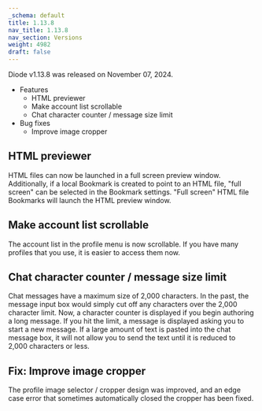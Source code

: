 ```yaml
---
_schema: default
title: 1.13.8
nav_title: 1.13.8
nav_section: Versions
weight: 4982
draft: false
---
```

Diode v1.13.8 was released on November 07, 2024.

* Features
  * HTML previewer
  * Make account list scrollable
  * Chat character counter / message size limit
* Bug fixes
  * Improve image cropper

## HTML previewer

HTML files can now be launched in a full screen preview window.  Additionally, if a local Bookmark is created to point to an HTML file, "full screen" can be selected in the Bookmark settings.  "Full screen" HTML file Bookmarks will launch the HTML preview window.

## Make account list scrollable

The account list in the profile menu is now scrollable.  If you have many profiles that you use, it is easier to access them now.

## Chat character counter / message size limit

Chat messages have a maximum size of 2,000 characters.  In the past, the message input box would simply cut off any characters over the 2,000 character limit.  Now, a character counter is displayed if you begin authoring a long message.  If you hit the limit, a message is displayed asking you to start a new message.  If a large amount of text is pasted into the chat message box, it will not allow you to send the text until it is reduced to 2,000 characters or less.

## Fix: Improve image cropper

The profile image selector / cropper design was improved, and an edge case error that sometimes automatically closed the cropper has been fixed.